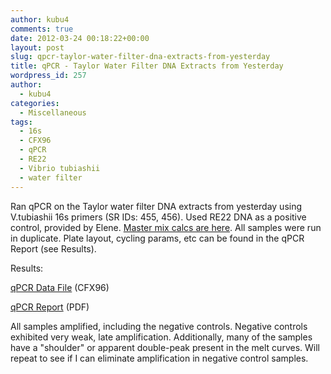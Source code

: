 ```yaml
---
author: kubu4
comments: true
date: 2012-03-24 00:18:22+00:00
layout: post
slug: qpcr-taylor-water-filter-dna-extracts-from-yesterday
title: qPCR - Taylor Water Filter DNA Extracts from Yesterday
wordpress_id: 257
author:
  - kubu4
categories:
  - Miscellaneous
tags:
  - 16s
  - CFX96
  - qPCR
  - RE22
  - Vibrio tubiashii
  - water filter
---
```


Ran qPCR on the Taylor water filter DNA extracts from yesterday using V.tubiashii 16s primers (SR IDs: 455, 456). Used RE22 DNA as a positive control, provided by Elene. [Master mix calcs are here](http://eagle.fish.washington.edu/Arabidopsis//Notebook%20Workup%20Files/20120323-01.jpg). All samples were run in duplicate. Plate layout, cycling params, etc can be found in the qPCR Report (see Results).

Results:

[qPCR Data File](http://eagle.fish.washington.edu/Arabidopsis/qPCR/CFX96/Roberts%20Lab_2012-03-23%2009-25-17_CC009827.pcrd) (CFX96)

[qPCR Report](http://eagle.fish.washington.edu/Arabidopsis/qPCR/CFX96/Roberts%20Lab_2012-03-23%2009-25-17_CC009827.pdf) (PDF)

All samples amplified, including the negative controls. Negative controls exhibited very weak, late amplification. Additionally, many of the samples have a "shoulder" or apparent double-peak present in the melt curves. Will repeat to see if I can eliminate amplification in negative control samples.
